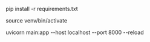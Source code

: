 
pip install -r requirements.txt

source venv/bin/activate

uvicorn main:app --host localhost --port 8000 --reload